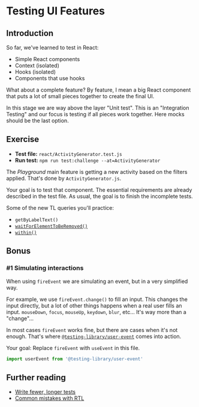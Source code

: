 # Testing UI Features

## Introduction

So far, we've learned to test in React:

- Simple React components
- Context (isolated)
- Hooks (isolated)
- Components that use hooks

What about a complete feature? By feature, I mean a big React component that puts a lot of small pieces together to create the final UI.

In this stage we are way above the layer "Unit test". This is an "Integration Testing" and our focus is testing if all pieces work together. Here mocks should be the last option.

## Exercise

- **Test file:** `react/ActivityGenerator.test.js`
- **Run test:** `npm run test:challenge --at=ActivityGenerator`

The _Playground_ main feature is getting a new activity based on the filters applied. That's done by `ActivityGenerator.js`.

Your goal is to test that component. The essential requirements are already described in the test file. As usual, the goal is to finish the incomplete tests.

Some of the new TL queries you'll practice:

- `getByLabelText()`
- [`waitForElementToBeRemoved()`](https://testing-library.com/docs/dom-testing-library/api-async)
- [`within()`](https://testing-library.com/docs/dom-testing-library/api-helpers#within-and-getqueriesforelement-apis)

## Bonus

### #1 Simulating interactions

When using `fireEvent` we are simulating an event, but in a very simplified way.

For example, we use `fireEvent.change()` to fill an input. This changes the input directly, but a lot of other things happens when a real user fills an input. `mouseDown`, `focus`, `mouseUp`, `keydown`, `blur`, etc... It's way more than a "change"...

In most cases `fireEvent` works fine, but there are cases when it's not enough. That's where [`@testing-library/user-event`](https://github.com/testing-library/user-event) comes into action.

Your goal: Replace `fireEvent` with `useEvent` in this file.

```js
import userEvent from '@testing-library/user-event'
```

## Further reading

- [Write fewer, longer tests](https://kentcdodds.com/blog/write-fewer-longer-tests)
- [Common mistakes with RTL](https://kentcdodds.com/blog/common-mistakes-with-react-testing-library)
